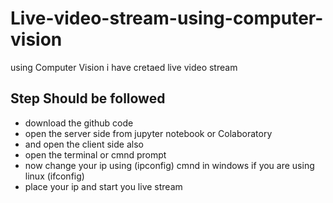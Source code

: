 # Live-video-stream-using-computer-vision
using Computer Vision i have cretaed live video stream 

## Step Should be followed 
- download the github code 
- open the server side from jupyter notebook or Colaboratory
- and open the client side also 
- open the terminal or cmnd prompt 
- now change your ip using (ipconfig) cmnd in windows if you are using linux (ifconfig)
- place your ip and start you live stream 

